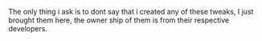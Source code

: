 The only thing i ask is to dont say that i created any of these tweaks, I just brought them here, the owner ship of them is from their respective developers.
